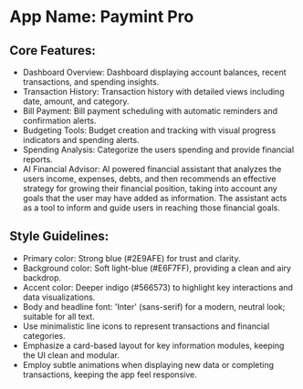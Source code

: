 # **App Name**: Paymint Pro

## Core Features:

- Dashboard Overview: Dashboard displaying account balances, recent transactions, and spending insights.
- Transaction History: Transaction history with detailed views including date, amount, and category.
- Bill Payment: Bill payment scheduling with automatic reminders and confirmation alerts.
- Budgeting Tools: Budget creation and tracking with visual progress indicators and spending alerts.
- Spending Analysis: Categorize the users spending and provide financial reports.
- AI Financial Advisor: AI powered financial assistant that analyzes the users income, expenses, debts, and then recommends an effective strategy for growing their financial position, taking into account any goals that the user may have added as information. The assistant acts as a tool to inform and guide users in reaching those financial goals.

## Style Guidelines:

- Primary color: Strong blue (#2E9AFE) for trust and clarity.
- Background color: Soft light-blue (#E6F7FF), providing a clean and airy backdrop.
- Accent color: Deeper indigo (#566573) to highlight key interactions and data visualizations.
- Body and headline font: 'Inter' (sans-serif) for a modern, neutral look; suitable for all text.
- Use minimalistic line icons to represent transactions and financial categories.
- Emphasize a card-based layout for key information modules, keeping the UI clean and modular.
- Employ subtle animations when displaying new data or completing transactions, keeping the app feel responsive.